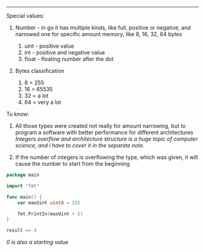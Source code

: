 ***
Special values: 
1. Number - in go it has multiple kinds, like full, positive or negative, and narrowed one for specific amount memory, like 8, 16, 32, 64 bytes 
	1. uint - positive value 
	2. int - positive and negative value
	3. float - floating number after the dot 

2. Bytes classification 
	1. 8 = 255
	2. 16 = 65535
	3. 32 = a lot
	4. 64 = very a lot 

To know:
1. All those types were created not really for amount narrowing, but to program a software with better performance for different architectures
\
*Integers overflow and architecture structure is a huge topic of computer science, and i have to cover it in the separate note.*

2. If the number of integers is overflowing the type, which was given, it will cause the number to start from the beginning
```go 
package main 

import "fmt"

func main() {
	var maxUint uint8 = 255

	fmt.PrintIn(maxUint + 5)
}

result => 4 
```
*0 is also a starting value*

